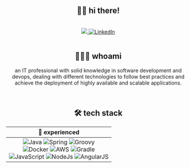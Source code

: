 <div align="center">
  <div>
    <h2>👋🏻 hi there!</h2>    
    <br />
    <div>
      <a href="mailto:paulo.vicente001@gmail.com">
                <img src="https://img.shields.io/badge/-Gmail-%23333?style=flat-square&logo=gmail&logoColor=white"
                    target="_blank">
            </a>
            <a href="https://www.linkedin.com/in/paulo-monteiro-85786531/">
                <img alt="LinkedIn"
                    src="https://img.shields.io/badge/linkedin%20-%230A66C2.svg?&style=flat-square&logo=linkedin&logoColor=white" />
            </a>
    </div>
  </div>

  <br />

  <div>
    <h2>👨🏻‍💻 whoami</h2>
    <p>
      an IT professional with solid knowledge in software development and devops, dealing with different technologies to follow best practices and achieve the deployment of highly available and scalable applications.
    </p>
  </div>

  <br />

  <h2>🛠 tech stack</h2>

  <div align="center">
    <table>
      <thead>
        <tr>
          <th>
            <strong>🧠 experienced</strong>
          </th>
        </tr>
      </thead>
      <tbody>
        <tr>
          <td style="text-align:center; vertical-align:middle">
            <div>
              <img alt="Java" src="https://img.shields.io/badge/java%20-%23007396.svg?&style=flat-square&logo=java&logoColor=white"/>
              <img alt="Spring" src="https://img.shields.io/badge/spring%20-%236DB33F.svg?&style=flat-square&logo=spring&logoColor=white"/>
              <img alt="Groovy" src="https://img.shields.io/badge/Apache%20Groovy-4298B8.svg?style=flat-square&logo=Apache+Groovy&logoColor=white"/>
            </div>
            <div>
              <img alt="Docker" src="https://img.shields.io/badge/docker%20-%230db7ed.svg?&style=flat-square&logo=docker&logoColor=white"/>
              <img alt="AWS" src="https://img.shields.io/badge/aws%20-%23FF9900.svg?&style=flat-square&logo=amazon-aws&logoColor=white"/>
              <img alt="Gradle" src="https://img.shields.io/badge/Gradle-02303A.svg?style=flat-square&logo=Gradle&logoColor=white"/>
            </div>
            <div>
              <img alt="JavaScript" src="https://img.shields.io/badge/javascript%20-%23323330.svg?&style=flat-square&logo=javascript&logoColor=%23F7DF1E"/>
              <img alt="NodeJs" src="https://img.shields.io/badge/node.js-6DA55F?style=flat-square&logo=node.js&logoColor=white"/>
               <img alt="AngularJS" src="https://img.shields.io/badge/angular.js-%23E23237.svg?style=flat-square&logo=angularjs&logoColor=white"/>
            </div>
          </td>       
        </tr>
      </tbody>
    </table>
  </div>
</div>

